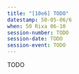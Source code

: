 ```yaml
---
title: "[10e6] TODO"
datestamp: 50-05-06/6
when: 50 Rixa 06-10
session-number: TODO
session-date: TODO
session-event: TODO
---
```

TODO
